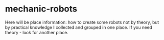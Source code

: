 # mechanic-robots
Here will be place information: how to create some robots not by theory, but by practical knowledge I collected and grouped in one place. If you need theory - look for another place.
